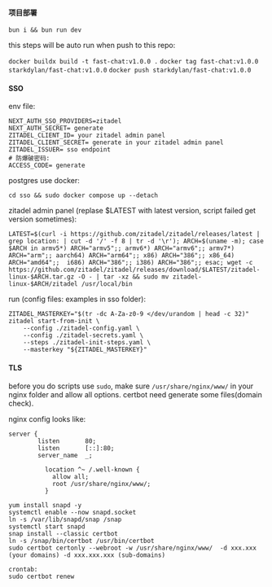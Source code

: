 #### 项目部署 

`bun i && bun run dev`

this steps will be auto run when push to this repo:

`docker buildx build -t fast-chat:v1.0.0 .`
`docker tag fast-chat:v1.0.0 starkdylan/fast-chat:v1.0.0`
`docker push starkdylan/fast-chat:v1.0.0`

#### SSO 

env file:

```shell
NEXT_AUTH_SSO_PROVIDERS=zitadel
NEXT_AUTH_SECRET= generate
ZITADEL_CLIENT_ID= your zitadel admin panel
ZITADEL_CLIENT_SECRET= generate in your zitadel admin panel
ZITADEL_ISSUER= sso endpoint
# 防爆破密码:
ACCESS_CODE= generate 
```

postgres use docker:

```shell
cd sso && sudo docker compose up --detach 
```

zitadel admin panel (replase $LATEST with latest version, script failed get version sometimes):

```
LATEST=$(curl -i https://github.com/zitadel/zitadel/releases/latest | grep location: | cut -d '/' -f 8 | tr -d '\r'); ARCH=$(uname -m); case $ARCH in armv5*) ARCH="armv5";; armv6*) ARCH="armv6";; armv7*) ARCH="arm";; aarch64) ARCH="arm64";; x86) ARCH="386";; x86_64) ARCH="amd64";;  i686) ARCH="386";; i386) ARCH="386";; esac; wget -c https://github.com/zitadel/zitadel/releases/download/$LATEST/zitadel-linux-$ARCH.tar.gz -O - | tar -xz && sudo mv zitadel-linux-$ARCH/zitadel /usr/local/bin
```

run (config files: examples in sso folder):

```shell
ZITADEL_MASTERKEY="$(tr -dc A-Za-z0-9 </dev/urandom | head -c 32)"
zitadel start-from-init \
    --config ./zitadel-config.yaml \
    --config ./zitadel-secrets.yaml \
    --steps ./zitadel-init-steps.yaml \
    --masterkey "${ZITADEL_MASTERKEY}"
```

#### TLS

before you do scripts use `sudo`, make sure `/usr/share/nginx/www/` in your nginx folder and allow all options.
certbot need generate some files(domain check).

nginx config looks like:

```shell
server {
        listen       80;
        listen       [::]:80;
        server_name  _;

	      location ^~ /.well-known {
		    allow all;
        	root /usr/share/nginx/www/;
    	  }
```

```shell
yum install snapd -y
systemctl enable --now snapd.socket
ln -s /var/lib/snapd/snap /snap
systemctl start snapd
snap install --classic certbot
ln -s /snap/bin/certbot /usr/bin/certbot
sudo certbot certonly --webroot -w /usr/share/nginx/www/  -d xxx.xxx (your domains) -d xxx.xxx.xxx (sub-domains)

crontab:
sudo certbot renew
```
